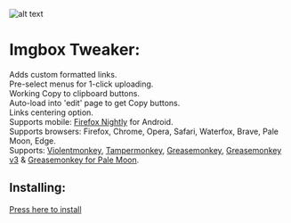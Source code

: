 ![alt text](https://i.imgur.com/gklSVJh.png)

# Imgbox Tweaker:

Adds custom formatted links.   
Pre-select menus for 1-click uploading.   
Working Copy to clipboard buttons.   
Auto-load into 'edit' page to get Copy buttons.   
Links centering option.   
Supports mobile: [Firefox Nightly](https://play.google.com/store/apps/details?id=org.mozilla.fenix) for Android.   
Supports browsers: Firefox, Chrome, Opera, Safari, Waterfox, Brave, Pale Moon, Edge.    
Supports: [Violentmonkey](https://violentmonkey.github.io/), [Tampermonkey](https://www.tampermonkey.net/), [Greasemonkey](https://www.greasespot.net/), [Greasemonkey v3](https://web.archive.org/web/20171009185612/https://addons.mozilla.org/en-US/firefox/addon/greasemonkey/versions/) & [Greasemonkey for Pale Moon](https://github.com/janekptacijarabaci/greasemonkey/releases). 

## Installing:

[Press here to install](https://greasyfork.org/scripts/454582-imgbox-tweaker)
